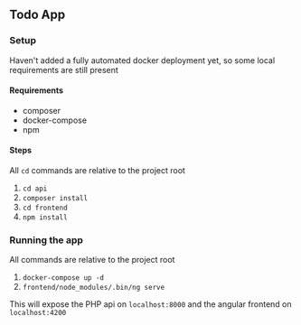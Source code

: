 ## Todo App

### Setup
Haven't added a fully automated docker deployment yet, so some local requirements are still present

#### Requirements
* composer
* docker-compose
* npm

#### Steps
All `cd` commands are relative to the project root
1. `cd api`  
2. `composer install`
3. `cd frontend`
4. `npm install`

### Running the app
All commands are relative to the project root
1. `docker-compose up -d`
2. `frontend/node_modules/.bin/ng serve`

This will expose the PHP api on `localhost:8000` and the angular frontend on `localhost:4200`
